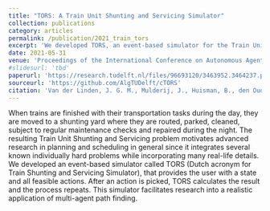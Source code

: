```yaml
---
title: "TORS: A Train Unit Shunting and Servicing Simulator"
collection: publications
category: articles
permalink: /publication/2021_train_tors
excerpt: 'We developed TORS, an event-based simulator for the Train Unit Shunting and Servicing problem, which enables research on realistic applications of multi-agent pathfinding by providing users with a state, feasible actions, and real-time outcome calculations.'
date: 2021-05-31
venue: 'Proceedings of the International Conference on Autonomous Agents and Multiagent Systems (AAMAS)'
#slidesurl: 'tbd'
paperurl: 'https://research.tudelft.nl/files/96693120/3463952.3464237.pdf'
sourceurl: 'https://github.com/AlgTUDelft/cTORS'
citation: 'Van der Linden, J. G. M., Mulderij, J., Huisman, B., den Ouden, J. W., van den Akker, M., Hoogeveen, H., & de Weerdt, M. M. (2021). &quot;TORS: A Train Unit Shunting and Servicing Simulator.&quot; <i>Proceedings of AAMAS-21</i>, 1773-1775.'
---
```


When trains are finished with their transportation tasks during the day, they are moved to a shunting yard where they are routed, parked, cleaned, subject to regular maintenance checks and repaired during the night. The resulting Train Unit Shunting and Servicing problem motivates advanced research in planning and scheduling in general since it integrates several known individually hard problems while incorporating many real-life details. We developed an event-based simulator called TORS (Dutch acronym for Train Shunting and Servicing Simulator), that provides the user with a state and all feasible actions. After an action is picked, TORS calculates the result and the process repeats. This simulator facilitates research into a realistic application of multi-agent path finding.